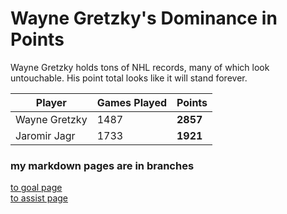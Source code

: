 # Wayne Gretzky's Dominance in Points
Wayne Gretzky holds tons of NHL records, many of which look untouchable. His point total looks like it will stand forever.

Player | Games Played | Points
--- | --- | --- 
Wayne Gretzky | 1487 | **2857**
Jaromir Jagr | 1733 | **1921**
### my markdown pages are in branches
[to goal page](https://github.com/Matt-Wood-23/markdownexample/blob/markdown2/markdown2.md)<br>
[to assist page](https://github.com/Matt-Wood-23/markdownexample/tree/main)<br>
